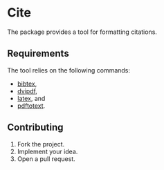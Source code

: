 # Cite

The package provides a tool for formatting citations.

## Requirements

The tool relies on the following commands:

* [bibtex][1],
* [dvipdf][2],
* [latex][3], and
* [pdftotext][4].

## Contributing

1. Fork the project.
2. Implement your idea.
3. Open a pull request.

[1]: http://www.bibtex.org
[2]: http://linux.die.net/man/1/dvipdf
[3]: http://www.latex-project.org
[4]: http://www.foolabs.com/xpdf
